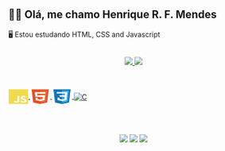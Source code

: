 ## 👋🏼  Olá, me chamo Henrique R. F. Mendes

 🖥 Estou estudando HTML, CSS and Javascript

<br>

<div align="center">
  <a href="https://github.com/henriquerfmendes">
  <img height="150em" src="https://github-readme-stats.vercel.app/api/top-langs/?username=henriquerfmendes&layout=compact&langs_count=7&theme=dark"/>
  <img height="150em" src="https://github-readme-stats.vercel.app/api?username=henriquerfmendes&show_icons=true&theme=dark&include_all_commits=true&count_private=true"/>
</div>


##

<div style="display: inline_block"><br>
  <img align="center" alt="Js" height="30" width="40" src="https://raw.githubusercontent.com/devicons/devicon/master/icons/javascript/javascript-plain.svg">
  <img align="center" alt="HTML" height="30" width="40" src="https://raw.githubusercontent.com/devicons/devicon/master/icons/html5/html5-original.svg">
  <img align="center" alt="CSS" height="30" width="40" src="https://raw.githubusercontent.com/devicons/devicon/master/icons/css3/css3-original.svg">
  <img align="center" alt="C" height="30" width="40" src="https://cdn.jsdelivr.net/gh/devicons/devicon/icons/c/c-original.svg">
</div>
  
##

<br>
<div align="center"> 
  
  <a href = "mailto:henriquerfm@gmail.com"><img src="https://img.shields.io/badge/Gmail-D14836?style=for-the-badge&logo=gmail&logoColor=white" target="_blank"></a>
  <a href="https://www.linkedin.com/in/henrique-rosa-de-farias-mendes-671655218/" target="_blank"><img src="https://img.shields.io/badge/-LinkedIn-%230077B5?style=for-the-badge&logo=linkedin&logoColor=white" target="_blank"></a> 
  <a href="https://instagram.com/henriquerfmendes" target="_blank"><img src="https://img.shields.io/badge/-Instagram-%23E4405F?style=for-the-badge&logo=instagram&logoColor=white" target="_blank"></a>
